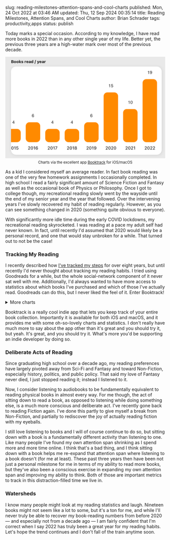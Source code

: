 slug: reading-milestones-attention-spans-and-cool-charts
published: Mon, 24 Oct 2022 at 03:46 AM
updated: Thu, 12 Sep 2024 00:35:14 
title: Reading Milestones, Attention Spans, and Cool Charts
author: Brian Schrader
tags: productivity,apps
status: publish

Today marks a special occasion. According to my knowledge, I have read more books in 2022 than in any other single year of my life. Better yet, the previous three years are a high-water mark over most of the previous decade.

<img class="image-center" src="/images/blog/book-track-3.png" alt="A chart from the iOS App Book Track depicting books read per year. 2022 is the highest." />
<center><caption><small>Charts via the excellent app <a href="https://apps.apple.com/us/app/book-tracker-bookshelf-log/id1491660771" title="Booktrack">Booktrack</a> for iOS/macOS</small></caption></center>

As a kid I considered myself an average reader. In fact book reading was one of the very few homework assignments I occasionally completed. In high school I read a fairly significant amount of Science Fiction and Fantasy as well as the occasional book of Physics or Philosophy. Once I got to college though, my recreational reading slowly went by the wayside until the end of my senior year and the year that followed. Over the intervening years I've slowly recovered my habit of reading regularly. However, as you can see something changed in 2020 (something quite obvious to everyone).

With significantly more idle time during the early COVID lockdowns, my recreational reading skyrocketed. I was reading at a pace my adult self had never known. In fact, until recently I'd assumed that 2020 would likely be a personal record, and one that would stay unbroken for a while. That turned out to not be the case!


### Tracking My Reading

I recently described how [I've tracked my steps][1] for over eight years, but until recently I'd never thought about tracking my reading habits. I tried using Goodreads for a while, but the whole social-network component of it never sat well with me. Additionally, I'd always wanted to have more access to statistics about which books I've purchased and which of those I've actually read. Goodreads can do this, but I never liked the feel of it. Enter Booktrack!

<details>
  <summary>More charts</summary>

  <img class="image-center" src="/images/blog/book-track-1.png" alt="A chart from the iOS App Book Track depicting a summary of my reading lately." />

  <img class="image-center" src="/images/blog/book-track-2.png" alt="A chart from the iOS App Book Track depicting books read per day this week." />
</details>

Booktrack is a really cool indie app that lets you keep track of your entire book collection. Importantly it is available for both iOS and macOS, and it provides me with some oh-so-lovely charts and statistics. I don't really have much more to say about the app other than it's great and you should try it, but yeah. It's great, and you should try it. What's more you'd be supporting an indie developer by doing so.

### Deliberate Acts of Reading

Since graduating high school over a decade ago, my reading preferences have largely pivoted away from Sci-Fi and Fantasy and toward Non-Fiction, especially history, politics, and public policy. That said my love of Fantasy never died, I just stopped reading it; instead I listened to it.

Now, I consider listening to audiobooks to be fundamentally equivalent to reading physical books in almost every way. For me though, the act of sitting down to read a book, as opposed to listening while doing something else, is a much more conscious and deliberate act. I've recently gone back to reading Fiction again. I've done this partly to give myself a break from Non-Fiction, and partially to rediscover the joy of actually reading fiction with my eyeballs.

I still love listening to books and I will of course continue to do so, but sitting down with a book is a fundamentally different activity than listening to one. Like many people I've found my own attention span shrinking as I spend more and more time online. I think that's a bad thing, and I think sitting down with a book helps me re-expand that attention span where listening to a book doesn't (for me at least). These past three years then have been not just a personal milestone for me in terms of my ability to read more books, but they've also been a conscious exercise in expanding my own attention span and improving my ability to think. Both of those are important metrics to track in this distraction-filled time we live in.


### Watersheds

I know many people might look at my reading statistics and laugh. Nineteen books might not seem like a lot to some, but it's a ton for me, and while I'll never truly be able to recover my book-reading numbers from before 2020 &mdash; and especially not from a decade ago &mdash; I am fairly confident that I'm correct when I say 2022 has truly been a great year for my reading habits. Let's hope the trend continues and I don't fall of the train anytime soon.


[1]: /archive/step-counts-and-goal-setting/
